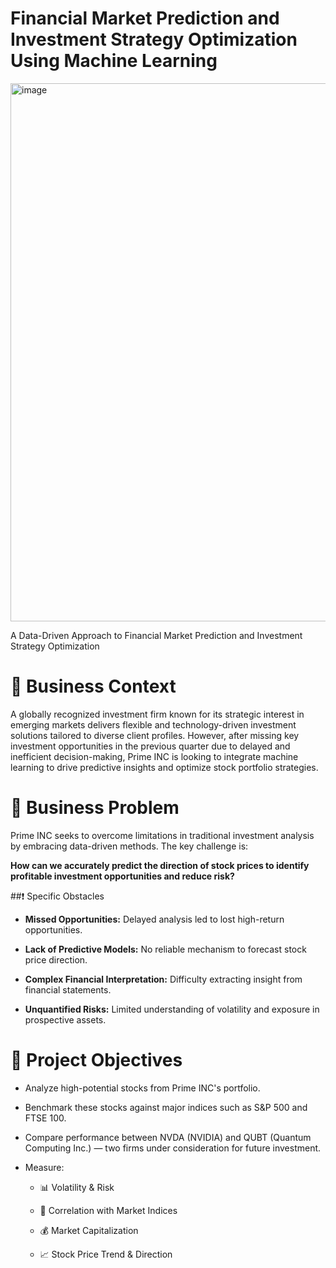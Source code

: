 # Financial Market Prediction and Investment Strategy Optimization Using Machine Learning

<img width="861" alt="image" src="https://github.com/user-attachments/assets/a266f09c-1eb3-40ab-8089-9f7d2e70a87c" />

A Data-Driven Approach to Financial Market Prediction and Investment Strategy Optimization

# 🏢 Business Context

A globally recognized investment firm known for its strategic interest in emerging markets delivers flexible and technology-driven investment solutions tailored to diverse client profiles. However, after missing key investment opportunities in the previous quarter due to delayed and inefficient decision-making, Prime INC is looking to integrate machine learning to drive predictive insights and optimize stock portfolio strategies.

# 🎯 Business Problem
Prime INC seeks to overcome limitations in traditional investment analysis by embracing data-driven methods. The key challenge is:

**How can we accurately predict the direction of stock prices to identify profitable investment opportunities and reduce risk?**

##❗ Specific Obstacles
 * **Missed Opportunities:** Delayed analysis led to lost high-return opportunities.

 * **Lack of Predictive Models:** No reliable mechanism to forecast stock price direction.

 * **Complex Financial Interpretation:** Difficulty extracting insight from financial statements.

 * **Unquantified Risks:** Limited understanding of volatility and exposure in prospective assets.

# 📌 Project Objectives

* Analyze high-potential stocks from Prime INC's portfolio.

* Benchmark these stocks against major indices such as S&P 500 and FTSE 100.

* Compare performance between NVDA (NVIDIA) and QUBT (Quantum Computing Inc.) — two firms under consideration for future investment.

* Measure:

  * 📊 Volatility & Risk

  * 🔄 Correlation with Market Indices

  * 💰 Market Capitalization

  * 📈 Stock Price Trend & Direction



